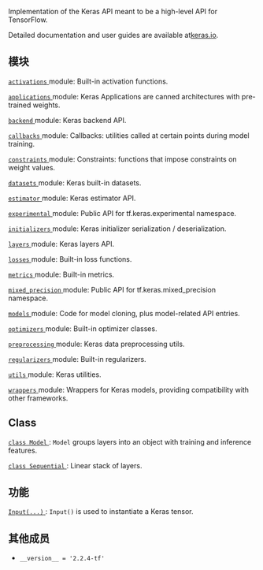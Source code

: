 Implementation of the Keras API meant to be a high-level API for TensorFlow.

Detailed documentation and user guides are available at[keras.io](https://keras.io).

## 模块
[ `activations` ](https://tensorflow.google.cn/api_docs/python/tf/keras/activations) module: Built-in activation functions.

[ `applications` ](https://tensorflow.google.cn/api_docs/python/tf/keras/applications) module: Keras Applications are canned architectures with pre-trained weights.

[ `backend` ](https://tensorflow.google.cn/api_docs/python/tf/keras/backend) module: Keras backend API.

[ `callbacks` ](https://tensorflow.google.cn/api_docs/python/tf/keras/callbacks) module: Callbacks: utilities called at certain points during model training.

[ `constraints` ](https://tensorflow.google.cn/api_docs/python/tf/keras/constraints) module: Constraints: functions that impose constraints on weight values.

[ `datasets` ](https://tensorflow.google.cn/api_docs/python/tf/keras/datasets) module: Keras built-in datasets.

[ `estimator` ](https://tensorflow.google.cn/api_docs/python/tf/keras/estimator) module: Keras estimator API.

[ `experimental` ](https://tensorflow.google.cn/api_docs/python/tf/keras/experimental) module: Public API for tf.keras.experimental namespace.

[ `initializers` ](https://tensorflow.google.cn/api_docs/python/tf/keras/initializers) module: Keras initializer serialization / deserialization.

[ `layers` ](https://tensorflow.google.cn/api_docs/python/tf/keras/layers) module: Keras layers API.

[ `losses` ](https://tensorflow.google.cn/api_docs/python/tf/keras/losses) module: Built-in loss functions.

[ `metrics` ](https://tensorflow.google.cn/api_docs/python/tf/keras/metrics) module: Built-in metrics.

[ `mixed_precision` ](https://tensorflow.google.cn/api_docs/python/tf/keras/mixed_precision) module: Public API for tf.keras.mixed_precision namespace.

[ `models` ](https://tensorflow.google.cn/api_docs/python/tf/keras/models) module: Code for model cloning, plus model-related API entries.

[ `optimizers` ](https://tensorflow.google.cn/api_docs/python/tf/keras/optimizers) module: Built-in optimizer classes.

[ `preprocessing` ](https://tensorflow.google.cn/api_docs/python/tf/keras/preprocessing) module: Keras data preprocessing utils.

[ `regularizers` ](https://tensorflow.google.cn/api_docs/python/tf/keras/regularizers) module: Built-in regularizers.

[ `utils` ](https://tensorflow.google.cn/api_docs/python/tf/keras/utils) module: Keras utilities.

[ `wrappers` ](https://tensorflow.google.cn/api_docs/python/tf/keras/wrappers) module: Wrappers for Keras models, providing compatibility with other frameworks.

## Class 
[ `class Model` ](https://tensorflow.google.cn/api_docs/python/tf/keras/Model):  `Model`  groups layers into an object with training and inference features.

[ `class Sequential` ](https://tensorflow.google.cn/api_docs/python/tf/keras/Sequential): Linear stack of layers.

## 功能
[ `Input(...)` ](https://tensorflow.google.cn/api_docs/python/tf/keras/Input):  `Input()`  is used to instantiate a Keras tensor.

## 其他成员
-  `__version__ = '2.2.4-tf'`  []()
